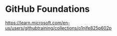 # GitHub Foundations


https://learn.microsoft.com/en-us/users/githubtraining/collections/o1njfe825p602p